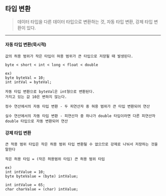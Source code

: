 ## 타입 변환

> 데이터 타입을 다른 데이터 타입으로 변환하는 것, 자동 타입 변환, 강제 타입 변환이 있다.

-----

#### 자동 타입 변환(묵시적)

    값의 허용 범위가 작은 타입이 혀용 범위가 큰 타입으로 저장될 때 발생된다.

    byte < short < int < long < float < double

    ex)
    byte byteVal = 10;
    int intVal = byteVal;
    
    자동 타입 변환으로 byteVal은 int형으로 변환된다.
    가지고 있는 값 10은 변하지 않는다.

    정수 연산에서의 자동 타입 변환 - 두 피연산자 중 혀용 범위가 큰 타입 변환되어 연산

    실수 연산에서의 자동 타입 변환 - 피연산자 중 하나가 double 타입이라면 다른 피연산자 double 타입으로 자동 변환되어 연산

#### 강제 타입 변환

    큰 적용 범위 타입은 작은 허용 범위 타입 변환될 수 없으므로 강제로 나눠서 저장하는 것을 말한다

    작은 허용 타입 = (작은 허용범위 타입) 큰 허용 범위 타입

    ex)
    int intValue = 10;
    byte byteValue = (byte) intValue;

    int intValue = 65;
    char charValue = (char) intValue;
    
